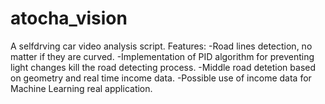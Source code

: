 # atocha_vision
A selfdrving car video analysis script.
Features:
-Road lines detection, no matter if they are curved.
-Implementation of PID algorithm for preventing light changes kill the road detecting process.
-Middle road detetion based on geometry and real time income data.
-Possible use of income data for Machine Learning real application.
